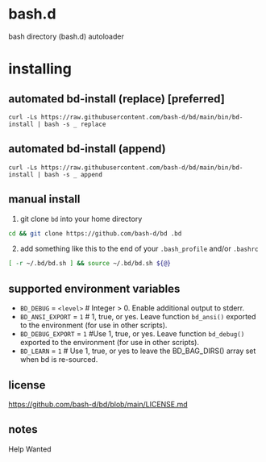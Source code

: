 # bash.d

bash directory (bash.d) autoloader

# installing

## automated bd-install (replace) [preferred]

```
curl -Ls https://raw.githubusercontent.com/bash-d/bd/main/bin/bd-install | bash -s _ replace
```

## automated bd-install (append)

```
curl -Ls https://raw.githubusercontent.com/bash-d/bd/main/bin/bd-install | bash -s _ append
```

## manual install

1) git clone `bd` into your home directory

```sh
cd && git clone https://github.com/bash-d/bd .bd
```

2) add something like this to the end of your `.bash_profile` and/or `.bashrc`

```sh
[ -r ~/.bd/bd.sh ] && source ~/.bd/bd.sh ${@}
```

## supported environment variables

* `BD_DEBUG` = `<level>` # Integer > 0.  Enable additional output to stderr.
* `BD_ANSI_EXPORT` = `1` # 1, true, or yes. Leave function `bd_ansi()` exported to the environment (for use in other scripts).
* `BD_DEBUG_EXPORT` = `1` #Use 1, true, or yes. Leave function `bd_debug()` exported to the environment (for use in other scripts).
* `BD_LEARN` = `1` # Use 1, true, or yes to leave the BD_BAG_DIRS() array set when bd is re-sourced.

## license

https://github.com/bash-d/bd/blob/main/LICENSE.md

## notes

Help Wanted
